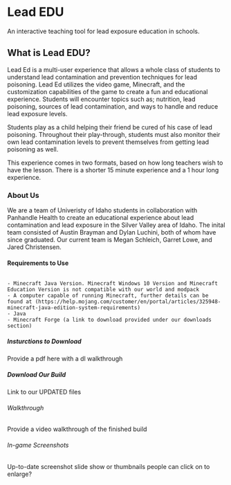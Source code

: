 # Lead EDU

An interactive teaching tool for lead exposure education in schools.

## What is Lead EDU?

Lead Ed is a multi-user experience that allows a whole class of students to understand lead contamination and prevention techniques for lead poisoning. Lead Ed utilizes the video game, Minecraft, and the customization capabilities of the game to create a fun and educational experience. Students will encounter topics such as; nutrition, lead poisoning, sources of lead contamination, and ways to handle and reduce lead exposure levels.

Students play as a child helping their friend be cured of his case of lead poisoning. Throughout their play-through, students must also monitor their own lead contamination levels to prevent themselves from getting lead poisoning as well. 

This experience comes in two formats, based on how long teachers wish to have the lesson. There is a shorter 15 minute experience and a 1 hour long experience. 

### About Us

We are a team of Univeristy of Idaho students in collaboration with Panhandle Health to create an educational experience about lead contamination and lead exposure in the Silver Valley area of Idaho. 
The inital team consisted of Austin Brayman and Dylan Luchini, both of whom have since graduated. Our current team is Megan Schleich, Garret Lowe, and Jared Christensen.

#### Requirements to Use

```

- Minecraft Java Version. Minecraft Windows 10 Version and Minecraft Education Version is not compatible with our world and modpack
- A computer capable of running Minecraft, further details can be found at (https://help.mojang.com/customer/en/portal/articles/325948-minecraft-java-edition-system-requirements)
- Java
- Minecraft Forge (a link to download provided under our downloads section)

```

##### Insturctions to Download

Provide a pdf here with a dl walkthrough

##### Download Our Build

Link to our UPDATED files

###### Walkthrough 

Provide a video walkthrough of the finished build

###### In-game Screenshots

Up-to-date screenshot slide show or thumbnails people can click on to enlarge?

